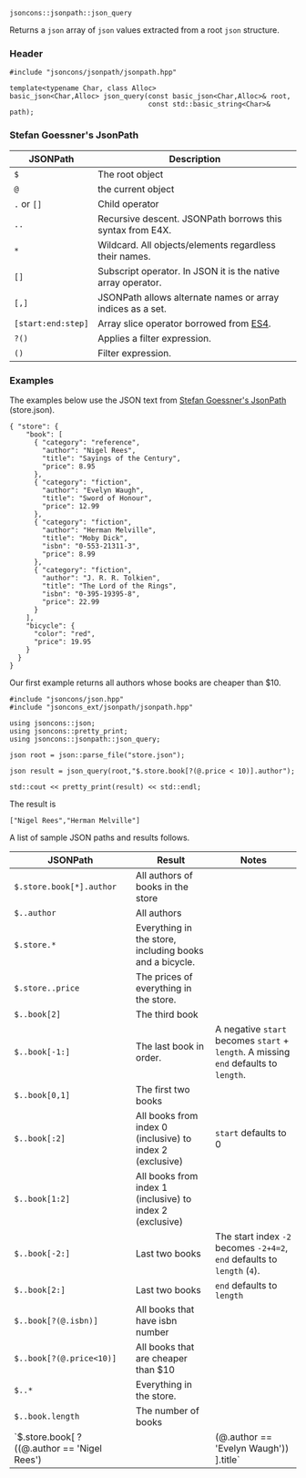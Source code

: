     jsoncons::jsonpath::json_query

Returns a `json` array of `json` values extracted from a root `json` structure.

### Header

    #include "jsoncons/jsonpath/jsonpath.hpp"

    template<typename Char, class Alloc>
    basic_json<Char,Alloc> json_query(const basic_json<Char,Alloc>& root, 
                                      const std::basic_string<Char>& path);
    
### Stefan Goessner's JsonPath

JSONPath|	Description
--------|--------------------------------
`$`|	The root object
`@`|	the current object
`.` or `[]`|	Child operator
`..`	|Recursive descent. JSONPath borrows this syntax from E4X.
`*` |	Wildcard. All objects/elements regardless their names.
`[]`	|Subscript operator. In JSON it is the native array operator.
`[,]`	|JSONPath allows alternate names or array indices as a set.
`[start:end:step]`	|Array slice operator borrowed from [ES4](http://wiki.ecmascript.org/doku.php?id=proposals:slice_syntax&s=array+slice).
`?()`	|Applies a filter expression.
`()`	|Filter expression.

### Examples

The examples below use the JSON text from [Stefan Goessner's JsonPath](http://goessner.net/articles/JsonPath/) (store.json).

    { "store": {
        "book": [ 
          { "category": "reference",
            "author": "Nigel Rees",
            "title": "Sayings of the Century",
            "price": 8.95
          },
          { "category": "fiction",
            "author": "Evelyn Waugh",
            "title": "Sword of Honour",
            "price": 12.99
          },
          { "category": "fiction",
            "author": "Herman Melville",
            "title": "Moby Dick",
            "isbn": "0-553-21311-3",
            "price": 8.99
          },
          { "category": "fiction",
            "author": "J. R. R. Tolkien",
            "title": "The Lord of the Rings",
            "isbn": "0-395-19395-8",
            "price": 22.99
          }
        ],
        "bicycle": {
          "color": "red",
          "price": 19.95
        }
      }
    }

Our first example returns all authors whose books are cheaper than $10. 
    
    #include "jsoncons/json.hpp"
    #include "jsoncons_ext/jsonpath/jsonpath.hpp"

    using jsoncons::json;
    using jsoncons::pretty_print;
    using jsoncons::jsonpath::json_query;

    json root = json::parse_file("store.json");

    json result = json_query(root,"$.store.book[?(@.price < 10)].author");

    std::cout << pretty_print(result) << std::endl;

The result is

    ["Nigel Rees","Herman Melville"]

A list of sample JSON paths and results follows.

JSONPath |Result|Notes
---------|--------------------------------------------------------|------
`$.store.book[*].author`	|All authors of books in the store
`$..author`	            |All authors
`$.store.*`	            |Everything in the store, including books and a bicycle.
`$.store..price`	        |The prices of everything in the store.
`$..book[2]`	            |The third book
`$..book[-1:]`	        |The last book in order.|A negative `start` becomes `start` + `length`. A missing `end` defaults to `length`.
`$..book[0,1]`            |The first two books
`$..book[:2]`	            |All books from index 0 (inclusive) to index 2 (exclusive)|`start` defaults to 0
`$..book[1:2]`              |All books from index 1 (inclusive) to index 2 (exclusive)
`$..book[-2:]`	|Last two books|The start index `-2` becomes `-2+4=2`, `end` defaults to `length` (`4`).
`$..book[2:]`	|Last two books|`end` defaults to `length`
`$..book[?(@.isbn)]`	    |All books that have isbn number
`$..book[?(@.price<10)]`	|All books that are cheaper than $10
`$..*`	                |Everything in the store.
`$..book.length`	|The number of books
`$.store.book[ ?((@.author == 'Nigel Rees') || (@.author == 'Evelyn Waugh')) ].title`|The titles of all books by Nigel Rees and Evelyn Waugh

